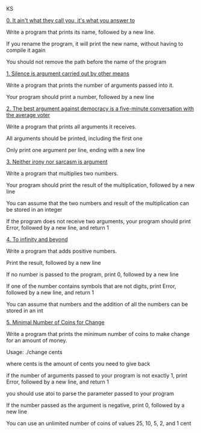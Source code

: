 KS

		



		

[0. It ain't what they call you, it's what you answer to](0-whatsmyname.c)

		



		

Write a program that prints its name, followed by a new line.

		



		

If you rename the program, it will print the new name, without having to compile it again

		

You should not remove the path before the name of the program

		



		

[1. Silence is argument carried out by other means](1-args.c)

		



		

Write a program that prints the number of arguments passed into it.

		



		

Your program should print a number, followed by a new line

		



		



		

[2. The best argument against democracy is a five-minute conversation with the average voter](2-args.c)

		



		

Write a program that prints all arguments it receives.

		



		

All arguments should be printed, including the first one

		

Only print one argument per line, ending with a new line

		



		

[3. Neither irony nor sarcasm is argument](3-mul.c)

		



		

Write a program that multiplies two numbers.

		



		

Your program should print the result of the multiplication, followed by a new line

		

You can assume that the two numbers and result of the multiplication can be stored in an integer

		

If the program does not receive two arguments, your program should print Error, followed by a new line, and return 1

		



		

[4. To infinity and beyond](4-add.c)

		



		

Write a program that adds positive numbers.

		



		

Print the result, followed by a new line

		

If no number is passed to the program, print 0, followed by a new line

		

If one of the number contains symbols that are not digits, print Error, followed by a new line, and return 1

		

You can assume that numbers and the addition of all the numbers can be stored in an int

		



		

[5. Minimal Number of Coins for Change](100-change.c)

		



		

Write a program that prints the minimum number of coins to make change for an amount of money.

		



		

Usage: ./change cents

		

where cents is the amount of cents you need to give back

		

if the number of arguments passed to your program is not exactly 1, print Error, followed by a new line, and return 1

		

you should use atoi to parse the parameter passed to your program

		

If the number passed as the argument is negative, print 0, followed by a new line

		

You can use an unlimited number of coins of values 25, 10, 5, 2, and 1 cent


